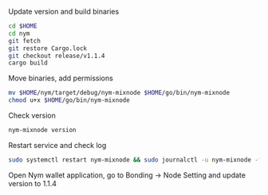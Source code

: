 Update version and build binaries

~~~bash
cd $HOME
cd nym
git fetch
git restore Cargo.lock
git checkout release/v1.1.4
cargo build
~~~

Move binaries, add permissions

~~~bash
mv $HOME/nym/target/debug/nym-mixnode $HOME/go/bin/nym-mixnode
chmod u+x $HOME/go/bin/nym-mixnode
~~~

Check version

~~~bash
nym-mixnode version
~~~

Restart service and check log

~~~bash
sudo systemctl restart nym-mixnode && sudo journalctl -u nym-mixnode -f
~~~

Open Nym wallet application, go to  Bonding -> Node Setting and update version to 1.1.4
